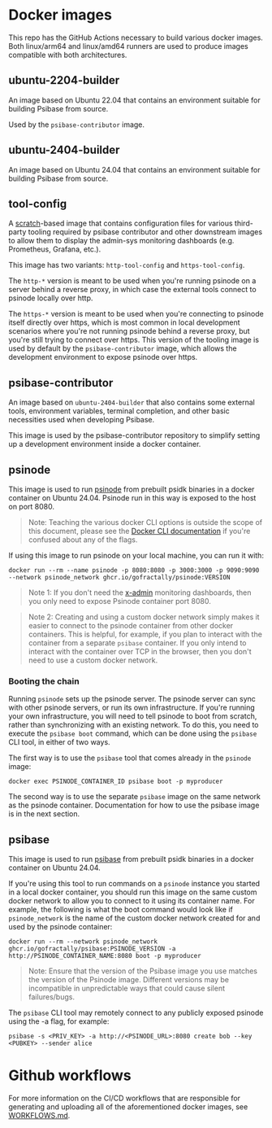 # Docker images

This repo has the GitHub Actions necessary to build various docker images. Both linux/arm64 and linux/amd64 runners are used to produce images compatible with both architectures.

## ubuntu-2204-builder

An image based on Ubuntu 22.04 that contains an environment suitable for building Psibase from source.

Used by the `psibase-contributor` image.

## ubuntu-2404-builder

An image based on Ubuntu 24.04 that contains an environment suitable for building Psibase from source.

## tool-config

A [scratch](https://hub.docker.com/_/scratch)-based image that contains configuration files for various third-party tooling required by psibase contributor and other downstream images to allow them to display the admin-sys monitoring dashboards (e.g. Prometheus, Grafana, etc.).

This image has two variants: `http-tool-config` and `https-tool-config`.

The `http-*` version is meant to be used when you're running psinode on a server behind a reverse proxy, in which case the external tools connect to psinode locally over http.

The `https-*` version is meant to be used when you're connecting to psinode itself directly over https, which is most common in local development scenarios where you're not running psinode behind a reverse proxy, but you're still trying to connect over https. This version of the tooling image is used by default by the `psibase-contributor` image, which allows the development environment to expose psinode over https.

## psibase-contributor

An image based on `ubuntu-2404-builder` that also contains some external tools, environment variables, terminal completion, and other basic necessities used when developing Psibase.

This image is used by the psibase-contributor repository to simplify setting up a development environment inside a docker container.

## psinode

This image is used to run [psinode](https://docs.psibase.io/run-infrastructure/cli/psinode.html) from prebuilt psidk binaries in a docker container on Ubuntu 24.04. Psinode run in this way is exposed to the host on port 8080.

> Note: Teaching the various docker CLI options is outside the scope of this document, please see the [Docker CLI documentation](https://docs.docker.com/engine/reference/commandline/cli/) if you're confused about any of the flags.

If using this image to run psinode on your local machine, you can run it with:

```
docker run --rm --name psinode -p 8080:8080 -p 3000:3000 -p 9090:9090 --network psinode_network ghcr.io/gofractally/psinode:VERSION
```
> Note 1: If you don't need the [x-admin](https://docs.psibase.io/default-apps/x-admin.html) monitoring dashboards, then you only need to expose Psinode container port 8080.

> Note 2: Creating and using a custom docker network simply makes it easier to connect to the psinode container from other docker containers. This is helpful, for example, if you plan to interact with the container from a separate `psibase` container. If you only intend to interact with the container over TCP in the browser, then you don't need to use a custom docker network.

### Booting the chain

Running `psinode` sets up the psinode server. The psinode server can sync with other psinode servers, or run its own infrastructure. If you're running your own infrastructure, you will need to tell psinode to boot from scratch, rather than synchronizing with an existing network. To do this, you need to execute the `psibase boot` command, which can be done using the `psibase` CLI tool, in either of two ways.

The first way is to use the `psibase` tool that comes already in the `psinode` image:
```
docker exec PSINODE_CONTAINER_ID psibase boot -p myproducer
```

The second way is to use the separate `psibase` image on the same network as the psinode container. Documentation for how to use the psibase image is in the next section.

## psibase

This image is used to run [psibase](https://docs.psibase.io/run-infrastructure/cli/psibase.html) from prebuilt psidk binaries in a docker container on Ubuntu 24.04.

If you're using this tool to run commands on a `psinode` instance you started in a local docker container, you should run this image on the same custom docker network to allow you to connect to it using its container name. For example, the following is what the boot command would look like if `psinode_network` is the name of the custom docker network created for and used by the psinode container:

```
docker run --rm --network psinode_network ghcr.io/gofractally/psibase:PSINODE_VERSION -a http://PSINODE_CONTAINER_NAME:8080 boot -p myproducer
```

> Note: Ensure that the version of the Psibase image you use matches the version of the Psinode image. Different versions may be incompatible in unpredictable ways that could cause silent failures/bugs.

The `psibase` CLI tool may remotely connect to any publicly exposed psinode using the -a flag, for example:

```
psibase -s <PRIV_KEY> -a http://<PSINODE_URL>:8080 create bob --key <PUBKEY> --sender alice
```

# Github workflows

For more information on the CI/CD workflows that are responsible for generating and uploading all of the aforementioned docker images, see [WORKFLOWS.md](./WORKFLOWS.md).
